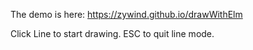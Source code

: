 The demo is here: https://zywind.github.io/drawWithElm

Click Line to start drawing. ESC to quit line mode.
